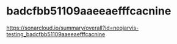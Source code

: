 # badcfbb51109aaeeaefffcacnine
https://sonarcloud.io/summary/overall?id=neojarvis-testing_badcfbb51109aaeeaefffcacnine
